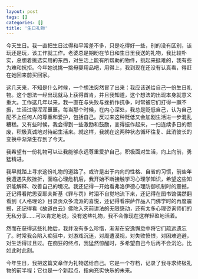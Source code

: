 ```yaml
---
layout: post
tags: []
categories: []
title: '生日礼物'
---
```



今天生日。我一直把生日过得和平常差不多，只是吃得好一些，别的没有区别，该玩还是玩，该工作就工作。老婆总是期盼在节日和生日里我送的礼物，我比较朴实，总想着挑选实用的东西，对生活上能有所帮助的物件，挑起来挺难的，我有些为难和抗拒。今年她说挑一挑母婴用品吧，用得上，我到现在还没有认真看，得赶在她回来前买回家。

这几天来，不知是什么时候，一个想法突然冒了出来：我应该送给自己一份生日礼物。这个想法一经出现就马上获得首肯，并且我知道，这个想法的出现本身就意义重大。工作这几年以来，我一直在与失败与挫折作抗争，时常被它们打得一蹶不振，生活过得浑浑噩噩。每当那个时候，在内心深处，我总是贬低自己，认为自己配不上任何人的尊重和爱护，包括自己。反过来这种贬低又会加剧生活进一步混乱糟糕。又有些时候，我会得到一些激励和鼓励，变得振作起来，一扫连续多日的颓废，积极真诚地对待起生活来。就这样，我就在这两种状态循环往复、此消彼长的变换中渐渐生存到了今天。

我希望有一份礼物可以让我能够永远尊重爱护自己，积极面对生活，向上向前，勇猛精进。

我早就踏上寻求这份礼物的道路了。或许是出于内向的性格、自省的习惯，前些年我遭遇失败挫折，面临心理危机后，我开始不断接触学习心理学知识，希望这些知识能解释、改善自己的境况。我还记得一开始看弗洛伊德心理防御机制时的震撼，还记得看陀思妥耶夫斯基《罪与罚》时泪不自觉地流下来，还记得在图书馆偶然翻看到《人格理论》目录页众多流派的喜悦，还记得看宗萨作品入门佛学时的再度震撼，还记得看《故道白云》佛陀入灭前讲法的无限感动，还有太多心理咨询师们的无私分享……可以肯定地说，没有这些礼物，我不会像现在这样轻盈地活着。

然而在获得这些礼物后，我并没有多么珍惜，渐渐在安逸懈怠中将它们疏远遗忘了。时常我会陷入痴狂中，对游戏沉迷，对周遭漠视，对失败愤恨，对困难逃避，对生活得过且过。在痴狂的终点，我猛然惊醒时，多希望自己今后再不会沉沦。比如此时此刻。

今年生日，我把这篇文章作为礼物送给自己。它是一个存档，记录了我寻求终极礼物的前半程；它也是一个新起点，指向充实快乐的未来。
